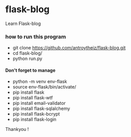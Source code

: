 # flask-blog
Learn Flask-blog

### how to run this program

  * git clone https://github.com/antroytheiz/flask-blog.git
  * cd flask-blog/
  * python run.py 
  
  #### Don't forget to manage 
  * python -m venv env-flask
  * source env-flask/bin/activate/
  * pip install flask
  * pip install flask-wtf
  * pip install email-validator
  * pip install flask-sqlalchemy
  * pip install flask-bcrypt
  * pip install flask-login
   
  
 Thankyou !
  
